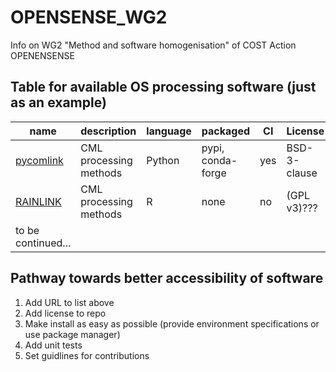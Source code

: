 # OPENSENSE_WG2
Info on WG2 "Method and software homogenisation" of COST Action OPENENSENSE

## Table for available OS processing software (just as an example)

name | description | language | packaged | CI | License 
-----|-------------|----------|----------|----|--------
| [pycomlink](https://github.com/pycomlink/pycomlink) | CML processing methods | Python | pypi, conda-forge | yes | BSD-3-clause 
| [RAINLINK](https://github.com/overeem11/RAINLINK) | CML processing methods | R | none | no | (GPL v3)??? 
| to be continued... | | | | |

## Pathway towards better accessibility of software

1. Add URL to list above
2. Add license to repo
3. Make install as easy as possible (provide environment specifications or use package manager)
4. Add unit tests
5. Set guidlines for contributions
